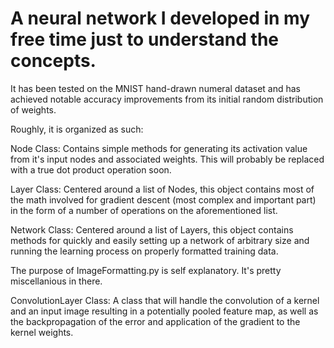 
A neural network I developed in my free time just to understand the concepts.
=============================================================================

It has been tested on the MNIST hand-drawn numeral dataset and has achieved notable accuracy improvements from its initial random distribution of weights.

Roughly, it is organized as such:

Node Class:
Contains simple methods for generating its activation value from it's input nodes and associated weights. This will probably be replaced with a true dot product operation soon.

Layer Class:
Centered around a list of Nodes, this object contains most of the math involved for gradient descent (most complex and important part) in the form of a number of operations on the aforementioned list.

Network Class:
Centered around a list of Layers, this object contains methods for quickly and easily setting up a network of arbitrary size and running the learning process on properly formatted training data.

The purpose of ImageFormatting.py is self explanatory. It's pretty miscellanious in there.

ConvolutionLayer Class:
A class that will handle the convolution of a kernel and an input image resulting in a potentially pooled feature map, as well as the backpropagation of the error and application of the gradient to the kernel weights.
